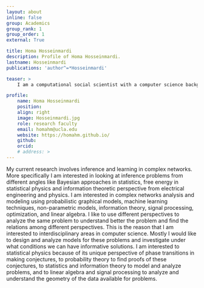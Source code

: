 ```yaml
---
layout: about
inline: false
group: Academics
group_rank: 1
group_order: 1
external: True

title: Homa Hosseinmardi
description: Profile of Homa Hosseinmardi.
lastname: Hosseinmardi
publications: 'author^=*Hosseinmardi'

teaser: >
    I am a computational social scientist with a computer science background focused on the auditing sociotechnical systems and in general information ecosystem.

profile:
    name: Homa Hosseinmardi
    position: 
    align: right
    image: Hosseinmardi.jpg
    role: research faculty
    email: homahm@ucla.edu
    website: https://homahm.github.io/
    github: 
    orcid: 
    # address: >
---
```


My current research involves inference and learning in complex networks. More specifically I am interested in looking at inference problems from different angles like Bayesian approaches in statistics, free energy in statistical physics and information theoretic perspective from electrical engineering and physics. I am interested in complex networks analysis and modeling using probabilistic graphical models, machine learning techniques, non-parametric models, information theory, signal processing, optimization, and linear algebra. I like to use different perspectives to analyze the same problem to understand better the problem and find the relations among different perspectives. This is the reason that I am interested to interdisciplinary areas in computer science. Mostly I would like to design and analyze models for these problems and investigate under what conditions we can have informative solutions. I am interested to statistical physics because of its unique perspective of phase transitions in making conjectures, to probability theory to find proofs of these conjectures, to statistics and information theory to model and analyze problems, and to linear algebra and signal processing to analyze and understand the geometry of the data available for problems.